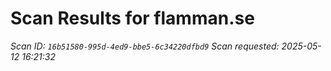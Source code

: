# Scan Results for flamman.se

*Scan ID: `16b51580-995d-4ed9-bbe5-6c34220dfbd9`*
*Scan requested: 2025-05-12 16:21:32*

